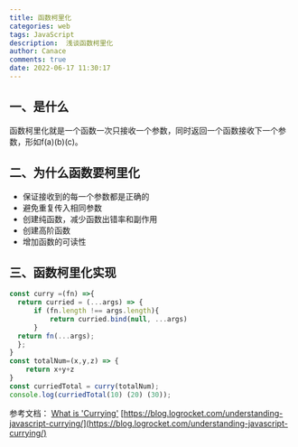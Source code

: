```yaml
---
title: 函数柯里化
categories: web
tags: JavaScript
description:  浅谈函数柯里化
author: Canace
comments: true
date: 2022-06-17 11:30:17
---
```

## 一、是什么

函数柯里化就是一个函数一次只接收一个参数，同时返回一个函数接收下一个参数，形如f(a)(b)(c)。

## 二、为什么函数要柯里化

- 保证接收到的每一个参数都是正确的
- 避免重复传入相同参数
- 创建纯函数，减少函数出错率和副作用
- 创建高阶函数
- 增加函数的可读性

## 三、函数柯里化实现

```js
const curry =(fn) =>{
  return curried = (...args) => {
      if (fn.length !== args.length){
          return curried.bind(null, ...args)
      }
  return fn(...args);
  };
}
const totalNum=(x,y,z) => {
    return x+y+z 
} 
const curriedTotal = curry(totalNum);
console.log(curriedTotal(10) (20) (30));
```

参考文档：
[What is 'Currying'](https://stackoverflow.com/questions/36314/what-is-currying)
[https://blog.logrocket.com/understanding-javascript-currying/](https://blog.logrocket.com/understanding-javascript-currying/)
